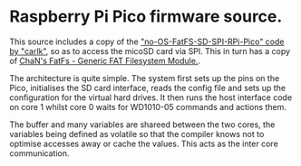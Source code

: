 # Raspberry Pi Pico firmware source.
 This source includes a copy of the ["no-OS-FatFS-SD-SPI-RPi-Pico" code by "carlk"](https://github.com/carlk3/no-OS-FatFS-SD-SPI-RPi-Pico), so as to access the micoSD card via SPI. This in turn has a copy of  [ChaN's FatFs - Generic FAT Filesystem Module.](http://elm-chan.org/fsw/ff/00index_e.html).

 The architecture is quite simple. The system first sets up the pins on the Pico, initialises the SD card interface, reads the config file and sets up the configuration for the virtual hard drives. It then  runs the host interface code on core 1 whilst core 0 waits for WD1010-05 commands and actions them.

 The buffer and many variables are shareed between the two cores, the variables being defined as volatile so that the compiler knows not to optimise accesses away or cache the values. This acts as the inter  core communication.